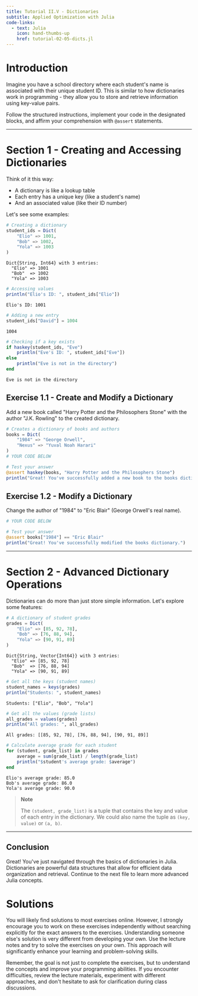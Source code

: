 ```yaml
---
title: Tutorial II.V - Dictionaries
subtitle: Applied Optimization with Julia
code-links:
  - text: Julia
    icon: hand-thumbs-up
    href: tutorial-02-05-dicts.jl
---
```



# Introduction

Imagine you have a school directory where each student's name is associated with their unique student ID. This is similar to how dictionaries work in programming - they allow you to store and retrieve information using key-value pairs.

Follow the structured instructions, implement your code in the designated blocks, and affirm your comprehension with `@assert` statements.

------------------------------------------------------------------------

# Section 1 - Creating and Accessing Dictionaries

Think of it this way:

-   A dictionary is like a lookup table
-   Each entry has a unique key (like a student's name)
-   And an associated value (like their ID number)

Let's see some examples:

``` julia
# Creating a dictionary
student_ids = Dict(
    "Elio" => 1001,
    "Bob" => 1002,
    "Yola" => 1003
)
```

    Dict{String, Int64} with 3 entries:
      "Elio" => 1001
      "Bob"  => 1002
      "Yola" => 1003

``` julia
# Accessing values
println("Elio's ID: ", student_ids["Elio"])
```

    Elio's ID: 1001

``` julia
# Adding a new entry
student_ids["David"] = 1004
```

    1004

``` julia
# Checking if a key exists
if haskey(student_ids, "Eve")
    println("Eve's ID: ", student_ids["Eve"])
else
    println("Eve is not in the directory")
end
```

    Eve is not in the directory

## Exercise 1.1 - Create and Modify a Dictionary

Add a new book called "Harry Potter and the Philosophers Stone" with the author "J.K. Rowling" to the created dictionary.

``` julia
# Creates a dictionary of books and authors
books = Dict(
    "1984" => "George Orwell",
    "Nexus" => "Yuval Noah Harari"
)
# YOUR CODE BELOW
```

``` julia
# Test your answer
@assert haskey(books, "Harry Potter and the Philosophers Stone")
println("Great! You've successfully added a new book to the books dictionary.")
```

## Exercise 1.2 - Modify a Dictionary

Change the author of "1984" to "Eric Blair" (George Orwell's real name).

``` julia
# YOUR CODE BELOW
```

``` julia
# Test your answer
@assert books["1984"] == "Eric Blair"
println("Great! You've successfully modified the books dictionary.")
```

------------------------------------------------------------------------

# Section 2 - Advanced Dictionary Operations

Dictionaries can do more than just store simple information. Let's explore some features:

``` julia
# A dictionary of student grades
grades = Dict(
    "Elio" => [85, 92, 78],
    "Bob" => [76, 88, 94],
    "Yola" => [90, 91, 89]
)
```

    Dict{String, Vector{Int64}} with 3 entries:
      "Elio" => [85, 92, 78]
      "Bob"  => [76, 88, 94]
      "Yola" => [90, 91, 89]

``` julia
# Get all the keys (student names)
student_names = keys(grades)
println("Students: ", student_names)
```

    Students: ["Elio", "Bob", "Yola"]

``` julia
# Get all the values (grade lists)
all_grades = values(grades)
println("All grades: ", all_grades)
```

    All grades: [[85, 92, 78], [76, 88, 94], [90, 91, 89]]

``` julia
# Calculate average grade for each student
for (student, grade_list) in grades
    average = sum(grade_list) / length(grade_list)
    println("$student's average grade: $average")
end
```

    Elio's average grade: 85.0
    Bob's average grade: 86.0
    Yola's average grade: 90.0

> **Note**
>
> The `(student, grade_list)` is a tuple that contains the key and value of each entry in the dictionary. We could also name the tuple as `(key, value)` or `(a, b)`.

------------------------------------------------------------------------

## Conclusion

Great! You've just navigated through the basics of dictionaries in Julia. Dictionaries are powerful data structures that allow for efficient data organization and retrieval. Continue to the next file to learn more advanced Julia concepts.

# Solutions

You will likely find solutions to most exercises online. However, I strongly encourage you to work on these exercises independently without searching explicitly for the exact answers to the exercises. Understanding someone else's solution is very different from developing your own. Use the lecture notes and try to solve the exercises on your own. This approach will significantly enhance your learning and problem-solving skills.

Remember, the goal is not just to complete the exercises, but to understand the concepts and improve your programming abilities. If you encounter difficulties, review the lecture materials, experiment with different approaches, and don't hesitate to ask for clarification during class discussions.
